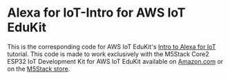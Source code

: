 # Alexa for IoT-Intro for AWS IoT EduKit
This is the corresponding code for AWS IoT EduKit's [Intro to Alexa for IoT](https://edukit.workshop.aws/en/intro-to-alexa-for-iot.html) tutorial. This code is made to work exclusively with the M5Stack Core2 ESP32 IoT Development Kit for AWS IoT EduKit available on [Amazon.com](https://www.amazon.com/dp/B08NP5LVFH) or on the [M5Stack store](https://m5stack.com/products/m5stack-core2-esp32-iot-development-kit-for-aws-iot-edukit).